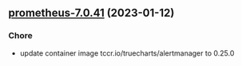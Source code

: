 

## [prometheus-7.0.41](https://github.com/truecharts/charts/compare/prometheus-7.0.40...prometheus-7.0.41) (2023-01-12)

### Chore

- update container image tccr.io/truecharts/alertmanager to 0.25.0
  
  